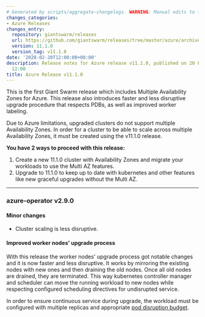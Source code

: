 ```yaml
---
# Generated by scripts/aggregate-changelogs. WARNING: Manual edits to this files will be overwritten.
changes_categories:
- Azure Releases
changes_entry:
  repository: giantswarm/releases
  url: https://github.com/giantswarm/releases/tree/master/azure/archived/v11.1.0
  version: 11.1.0
  version_tag: v11.1.0
date: '2020-02-20T12:00:00+00:00'
description: Release notes for Azure release v11.1.0, published on 20 February 2020,
  12:00
title: Azure Release v11.1.0
---
```


This is the first Giant Swarm release which includes Multiple Availability Zones for Azure. This release also introduces faster and less disruptive upgrade procedure that respects PDBs, as well as improved worker labeling.


Due to Azure limitations, upgraded clusters do not support multiple Availability Zones.  In order for a cluster to be able to scale across multiple Availability Zones, it must be created using the v11.1.0 release.


**You have 2 ways to proceed with this release:**
1. Create a new 11.1.0 cluster with Availability Zones and migrate your workloads to use the Multi AZ features.
2. Upgrade to 11.1.0 to keep up to date with kubernetes and other features like new graceful upgrades without the Multi AZ.

---

### azure-operator v2.9.0

#### Minor changes

- Cluster scaling is less disruptive.

#### Improved worker nodes' upgrade process

With this release the worker nodes' upgrade process got notable changes and it is now faster and less disruptive. It works by mirroring the existing nodes with new ones and then draining the old nodes. Once all old nodes are drained, they are terminated. This way kubernetes controller manager and scheduler can move the running workload to new nodes while respecting configured scheduling directives for undisrupted service.

In order to ensure continuous service during upgrade, the workload must be configured with multiple replicas and appropriate [pod disruption budget](https://kubernetes.io/docs/tasks/run-application/configure-pdb/).

